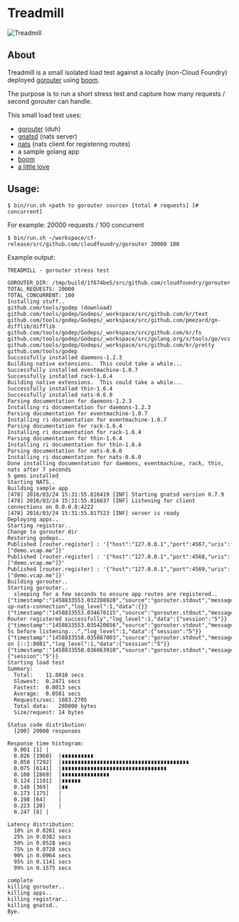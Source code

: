 # Treadmill
![Treadmill](http://rack.0.mshcdn.com/media/ZgkyMDEzLzA5LzA5L2E5L2J1cm4uZWRjMjcuZ2lmCnAJdGh1bWIJODUweDg1MD4KZQlqcGc/cd80cbe2/1f8/burn.jpg)

## About
Treadmill is a small isolated load test against a locally (non-Cloud Foundry) deployed [gorouter](https://github.com/cloudfoundry/gorouter) using [boom](https://github.com/rakyll/boom).

The purpose is to run a short stress test and capture how many requests / second gorouter can handle.

This small load test uses:

- [gorouter](https://github.com/cloudfoundry/gorouter) (duh)
- [gnatsd](https://github.com/nats-io/gnatsd) (nats server)
- [nats](https://rubygems.org/gems/nats) (nats client for registering routes)
- a sample golang app
- [boom](https://github.com/rakyll/boom)
- [a little love](http://giphy.com/gifs/ping-pong-cat-table-tennis-sz3pnTuOYyupa/fullscreen)

## Usage:

    $ bin/run.sh <path to gorouter source> [total # requests] [# concurrent]

For example: 20000 requests / 100 concurrent

    $ bin/run.sh ~/workspace/cf-release/src/github.com/cloudfoundry/gorouter 20000 100

Example output:
```
TREADMILL - gorouter stress test

GOROUTER_DIR: /tmp/build/1f674be5/src/github.com/cloudfoundry/gorouter
TOTAL_REQUESTS: 20000
TOTAL_CONCURRENT: 100
Installing stuff..
github.com/tools/godep (download)
github.com/tools/godep/Godeps/_workspace/src/github.com/kr/text
github.com/tools/godep/Godeps/_workspace/src/github.com/pmezard/go-difflib/difflib
github.com/tools/godep/Godeps/_workspace/src/github.com/kr/fs
github.com/tools/godep/Godeps/_workspace/src/golang.org/x/tools/go/vcs
github.com/tools/godep/Godeps/_workspace/src/github.com/kr/pretty
github.com/tools/godep
Successfully installed daemons-1.2.3
Building native extensions.  This could take a while...
Successfully installed eventmachine-1.0.7
Successfully installed rack-1.6.4
Building native extensions.  This could take a while...
Successfully installed thin-1.6.4
Successfully installed nats-0.6.0
Parsing documentation for daemons-1.2.3
Installing ri documentation for daemons-1.2.3
Parsing documentation for eventmachine-1.0.7
Installing ri documentation for eventmachine-1.0.7
Parsing documentation for rack-1.6.4
Installing ri documentation for rack-1.6.4
Parsing documentation for thin-1.6.4
Installing ri documentation for thin-1.6.4
Parsing documentation for nats-0.6.0
Installing ri documentation for nats-0.6.0
Done installing documentation for daemons, eventmachine, rack, thin, nats after 7 seconds
5 gems installed
Starting NATS..
Building sample app
[478] 2016/03/24 15:31:55.816419 [INF] Starting gnatsd version 0.7.9
[478] 2016/03/24 15:31:55.816837 [INF] Listening for client connections on 0.0.0.0:4222
[478] 2016/03/24 15:31:55.817523 [INF] server is ready
Deploying apps..
Starting registrar..
Change to gorouter dir
Restoring godeps..
Published [router.register] : '{"host":"127.0.0.1","port":4567,"uris":["demo.vcap.me"]}'
Published [router.register] : '{"host":"127.0.0.1","port":4568,"uris":["demo.vcap.me"]}'
Published [router.register] : '{"host":"127.0.0.1","port":4569,"uris":["demo.vcap.me"]}'
Building gorouter..
Starting gorouter..
  sleeping for a few seconds to ensure app routes are registered..
{"timestamp":"1458833553.032208920","source":"gorouter.stdout","message":"gorouter.stdout.setting-up-nats-connection","log_level":1,"data":{}}
{"timestamp":"1458833553.034670115","source":"gorouter.stdout","message":"gorouter.stdout.router.Component Router registered successfully","log_level":1,"data":{"session":"5"}}
{"timestamp":"1458833553.035420656","source":"gorouter.stdout","message":"gorouter.stdout.router.Waiting 5s before listening...","log_level":1,"data":{"session":"5"}}
{"timestamp":"1458833558.035887003","source":"gorouter.stdout","message":"gorouter.stdout.router.Listening on [::]:8081","log_level":1,"data":{"session":"5"}}
{"timestamp":"1458833558.036063910","source":"gorouter.stdout","message":"gorouter.stdout.router.gorouter.started","log_level":1,"data":{"session":"5"}}
Starting load test
Summary:
  Total:	11.8816 secs
  Slowest:	0.2471 secs
  Fastest:	0.0013 secs
  Average:	0.0581 secs
  Requests/sec:	1683.2705
  Total data:	280000 bytes
  Size/request:	14 bytes

Status code distribution:
  [200]	20000 responses

Response time histogram:
  0.001 [1]	|
  0.026 [1960]	|∎∎∎∎∎∎∎∎∎∎
  0.050 [7292]	|∎∎∎∎∎∎∎∎∎∎∎∎∎∎∎∎∎∎∎∎∎∎∎∎∎∎∎∎∎∎∎∎∎∎∎∎∎∎∎∎
  0.075 [6141]	|∎∎∎∎∎∎∎∎∎∎∎∎∎∎∎∎∎∎∎∎∎∎∎∎∎∎∎∎∎∎∎∎∎
  0.100 [2869]	|∎∎∎∎∎∎∎∎∎∎∎∎∎∎∎
  0.124 [1101]	|∎∎∎∎∎∎
  0.149 [369]	|∎∎
  0.173 [175]	|
  0.198 [64]	|
  0.223 [20]	|
  0.247 [8]	|

Latency distribution:
  10% in 0.0261 secs
  25% in 0.0382 secs
  50% in 0.0528 secs
  75% in 0.0728 secs
  90% in 0.0964 secs
  95% in 0.1141 secs
  99% in 0.1575 secs

complete
killing gorouter..
killing apps..
killing registrar..
killing gnatsd..
Bye.
```

